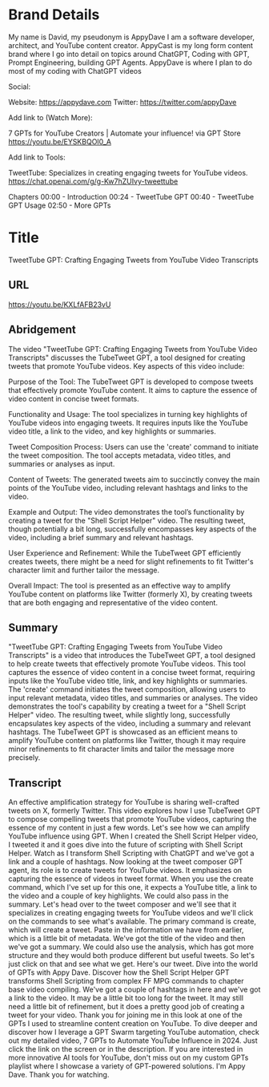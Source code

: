 # Brand Details

My name is David, my pseudonym is AppyDave
I am a software developer, architect, and YouTube content creator.
AppyCast is my long form content brand where I go into detail on topics around ChatGPT, Coding with GPT, Prompt Engineering, building GPT Agents.
AppyDave is where I plan to do most of my coding with ChatGPT videos

Social:

Website: https://appydave.com
Twitter: https://twitter.com/appyDave


Add link to (Watch More):

7 GPTs for YouTube Creators | Automate your influence! via GPT Store
https://youtu.be/EYSKBQOI0_A

Add link to Tools:

TweetTube: Specializes in creating engaging tweets for YouTube videos.
https://chat.openai.com/g/g-Kw7hZUIvy-tweettube

Chapters
00:00 - Introduction
00:24 - TweetTube GPT
00:40 - TweetTube GPT Usage
02:50 - More GPTs

# Title

TweetTube GPT: Crafting Engaging Tweets from YouTube Video Transcripts

## URL

https://youtu.be/KXLfAFB23vU

## Abridgement

The video "TweetTube GPT: Crafting Engaging Tweets from YouTube Video Transcripts" discusses the TubeTweet GPT, a tool designed for creating tweets that promote YouTube videos. Key aspects of this video include:

Purpose of the Tool: The TubeTweet GPT is developed to compose tweets that effectively promote YouTube content. It aims to capture the essence of video content in concise tweet formats.

Functionality and Usage: The tool specializes in turning key highlights of YouTube videos into engaging tweets. It requires inputs like the YouTube video title, a link to the video, and key highlights or summaries.

Tweet Composition Process: Users can use the 'create' command to initiate the tweet composition. The tool accepts metadata, video titles, and summaries or analyses as input.

Content of Tweets: The generated tweets aim to succinctly convey the main points of the YouTube video, including relevant hashtags and links to the video.

Example and Output: The video demonstrates the tool’s functionality by creating a tweet for the "Shell Script Helper" video. The resulting tweet, though potentially a bit long, successfully encompasses key aspects of the video, including a brief summary and relevant hashtags.

User Experience and Refinement: While the TubeTweet GPT efficiently creates tweets, there might be a need for slight refinements to fit Twitter's character limit and further tailor the message.

Overall Impact: The tool is presented as an effective way to amplify YouTube content on platforms like Twitter (formerly X), by creating tweets that are both engaging and representative of the video content.

## Summary

"TweetTube GPT: Crafting Engaging Tweets from YouTube Video Transcripts" is a video that introduces the TubeTweet GPT, a tool designed to help create tweets that effectively promote YouTube videos. This tool captures the essence of video content in a concise tweet format, requiring inputs like the YouTube video title, link, and key highlights or summaries. The 'create' command initiates the tweet composition, allowing users to input relevant metadata, video titles, and summaries or analyses. The video demonstrates the tool's capability by creating a tweet for a "Shell Script Helper" video. The resulting tweet, while slightly long, successfully encapsulates key aspects of the video, including a summary and relevant hashtags. The TubeTweet GPT is showcased as an efficient means to amplify YouTube content on platforms like Twitter, though it may require minor refinements to fit character limits and tailor the message more precisely.

## Transcript

An effective amplification strategy for YouTube is sharing well-crafted tweets on X,
formerly Twitter. This video explores how I use TubeTweet GPT to compose compelling tweets
that promote YouTube videos, capturing the essence of my content in just a few words.
Let's see how we can amplify YouTube influence using GPT.
When I created the Shell Script Helper video, I tweeted it and it goes dive into the future of
scripting with Shell Script Helper. Watch as I transform Shell Scripting with ChatGPT and we've
got a link and a couple of hashtags. Now looking at the tweet composer GPT agent,
its role is to create tweets for YouTube videos. It emphasizes on capturing the essence of videos
in tweet format. When you use the create command, which I've set up for this one,
it expects a YouTube title, a link to the video and a couple of key highlights.
We could also pass in the summary. Let's head over to the tweet composer and we'll see that it
specializes in creating engaging tweets for YouTube videos and we'll click on the commands
to see what's available. The primary command is create, which will create a tweet. Paste in
the information we have from earlier, which is a little bit of metadata. We've got the title of
the video and then we've got a summary. We could also use the analysis, which has got more structure
and they would both produce different but useful tweets. So let's just click on that and see what
we get. Here's our tweet. Dive into the world of GPTs with Appy Dave. Discover how the Shell Script
Helper GPT transforms Shell Scripting from complex FF MPG commands to chapter base video
compiling. We've got a couple of hashtags in here and we've got a link to the video. It may be a
little bit too long for the tweet. It may still need a little bit of refinement, but it does a pretty
good job of creating a tweet for your video. Thank you for joining me in this look at one of the GPTs
I used to streamline content creation on YouTube. To dive deeper and discover how I leverage a GPT
Swarm targeting YouTube automation, check out my detailed video, 7 GPTs to Automate YouTube Influence
in 2024. Just click the link on the screen or in the description. If you are interested in
more innovative AI tools for YouTube, don't miss out on my custom GPTs playlist where I showcase
a variety of GPT-powered solutions. I'm Appy Dave. Thank you for watching.
